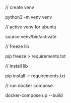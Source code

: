 // create venv

python3 -m venv venv

// active venv for ubuntu

source venv/bin/activate

// freeze lib 

pip freeze > requirements.txt

// install lib 

pip install -r requirements.txt

// run docker compose 

docker-compose up --build

